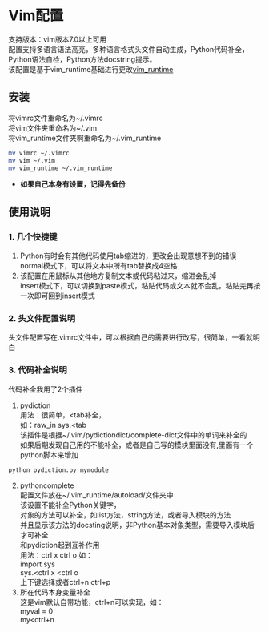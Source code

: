 # Vim配置
支持版本：vim版本7.0以上可用<br />
配置支持多语言语法高亮，多种语言格式头文件自动生成，Python代码补全，Python语法自检，Python方法docstring提示。<br />
该配置是基于vim_runtime基础进行更改[vim_runtime](https://github.com/amix/vimrc)

## 安装
将vimrc文件重命名为~/.vimrc<br />
将vim文件夹重命名为~/.vim<br />
将vim_runtime文件夹啊重命名为~/.vim_runtime<br />
```bash
mv vimrc ~/.vimrc
mv vim ~/.vim
mv vim_runtime ~/.vim_runtime
```
- **如果自己本身有设置，记得先备份**

## 使用说明<br />
### 1. 几个快捷键<br />

1. Python有时会有其他代码使用tab缩进的，更改会出现意想不到的错误<br />
normal模式下，<F2>可以将文本中所有tab替换成4空格
2. 该配置在用鼠标从其他地方复制文本或代码粘过来，缩进会乱掉<br />
insert模式下，<F9>可以切换到paste模式，粘贴代码或文本就不会乱，粘贴完再按一次<F9>即可回到insert模式<br />

### 2. 头文件配置说明<br />
头文件配置写在.vimrc文件中，可以根据自己的需要进行改写，很简单，一看就明白<br />

### 3. 代码补全说明<br />
代码补全我用了2个插件<br />
1. pydiction<br />
用法：很简单，<tab补全，<br />
如：raw_in<tab>  sys.<tab <br />
该插件是根据~/.vim/pydictiondict/complete-dict文件中的单词来补全的<br />
如果后期发现自己用的不能补全，或者是自己写的模块里面没有,里面有一个python脚本来增加<br />
```bash
python pydiction.py mymodule
```
2. pythoncomplete<br />
配置文件放在~/.vim_runtime/autoload/文件夹中<br />
该设置不能补全Python关键字，<br />
对象的方法可以补全，如list方法，string方法，或者导入模块的方法<br />
并且显示该方法的docsting说明，非Python基本对象类型，需要导入模块后才可补全<br />
和pydiction起到互补作用<br />
用法：ctrl x ctrl o  如：<br />
import sys<br />
sys.<ctrl x <ctrl o <br />
上下键选择或者ctrl+n ctrl+p <br />
3. 所在代码本身变量补全<br />
这是vim默认自带功能，ctrl+n可以实现，如：<br />
myval = 0<br />
my<ctrl+n <br />



